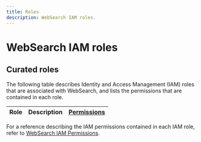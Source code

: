 ```yaml
---
title: Roles
description: WebSearch IAM roles.
---
```


# WebSearch IAM roles

## Curated roles

The following table describes Identity and Access Management (IAM) roles that are associated with WebSearch, and lists the permissions that are contained in each role.

| Role | Description | [Permissions](/websearch/docs/reference/iam/permissions) |
| --- | --- | --- |

For a reference describing the IAM permissions contained in each IAM role, refer to [WebSearch IAM Permissions](/websearch/docs/reference/iam/permissions).
